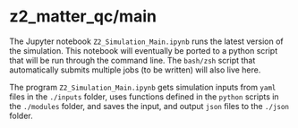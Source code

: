 # z2_matter_qc/main

The Jupyter notebook `Z2_Simulation_Main.ipynb` runs the latest version of the simulation.
This notebook will eventually be ported to a python script that will be run through the command line.
The `bash/zsh` script that automatically submits multiple jobs (to be written) will also live here. 

The program `Z2_Simulation_Main.ipynb` gets simulation inputs from `yaml` files in the `./inputs` folder,
uses functions defined in the `python` scripts in the `./modules` folder,
and saves the input, and output `json` files to the `./json` folder. 

